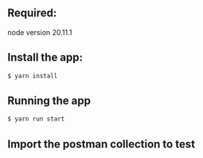 ## Required:
node version 20.11.1

## Install the app:
```bash
$ yarn install
```

## Running the app

```bash
$ yarn run start
```

## Import the postman collection to test
